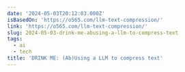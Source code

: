 ```yaml
---
date: '2024-05-03T20:12:03.000Z'
isBasedOn: 'https://o565.com/llm-text-compression/'
link: 'https://o565.com/llm-text-compression/'
slug: 2024-05-03-drink-me-abusing-a-llm-to-compress-text
tags:
  - ai
  - tech
title: 'DRINK ME: (Ab)Using a LLM to compress text'
---
```


